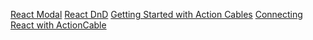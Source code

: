 [React Modal](https://github.com/reactjs/react-modal)
[React DnD](https://github.com/react-dnd/react-dnd)
[Getting Started with Action Cables](http://nithinbekal.com/posts/rails-action-cable/)
[Connecting React with ActionCable](http://blog.bigbinary.com/2015/07/19/using-reactjs-with-rails-actioncable.html)
